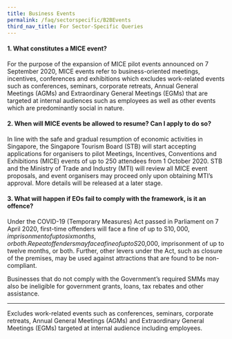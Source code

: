 ```yaml
---
title: Business Events
permalink: /faq/sectorspecific/B2BEvents
third_nav_title: For Sector-Specific Queries
---
```


#### **1. What constitutes a MICE event?**
For the purpose of the expansion of MICE pilot events announced on 7 September 2020, MICE events refer to business-oriented meetings, incentives, conferences and exhibitions which excludes work-related events such as conferences, seminars, corporate retreats, Annual General Meetings (AGMs) and Extraordinary General Meetings (EGMs) that are targeted at internal audiences such as employees as well as other events which are predominantly social in nature.

#### **2. When will MICE events be allowed to resume? Can I apply to do so?**
In line with the safe and gradual resumption of economic activities in Singapore, the Singapore Tourism Board (STB) will start accepting applications for organisers to pilot Meetings, Incentives, Conventions and Exhibitions (MICE)  events of up to 250 attendees from 1 October 2020. STB and the Ministry of Trade and Industry (MTI) will review all MICE event proposals, and event organisers may proceed only upon obtaining MTI’s approval. More details will be released at a later stage.

#### **3. What will happen if EOs fail to comply with the framework, is it an offence?**
Under the COVID-19 (Temporary Measures) Act passed in Parliament on 7 April 2020, first-time offenders will face a fine of up to S$10,000, imprisonment of up to six months, or both. Repeat offenders may face a fine of up to S$20,000, imprisonment of up to twelve months, or both. Further, other levers under the Act, such as closure of the premises, may be used against attractions that are found to be non-compliant.

Businesses that do not comply with the Government’s required SMMs may also be ineligible for government grants, loans, tax rebates and other assistance.

___
[^1]: 
Excludes work-related events such as conferences, seminars, corporate retreats, Annual General Meetings (AGMs) and Extraordinary General Meetings (EGMs) targeted at internal audience including employees.